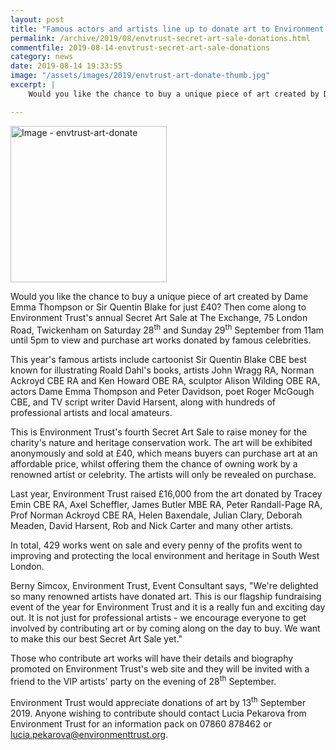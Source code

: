 ```yaml
---
layout: post
title: "Famous actors and artists line up to donate art to Environment Trust's Secret Art Sale"
permalink: /archive/2019/08/envtrust-secret-art-sale-donations.html
commentfile: 2019-08-14-envtrust-secret-art-sale-donations
category: news
date: 2019-08-14 19:33:55
image: "/assets/images/2019/envtrust-art-donate-thumb.jpg"
excerpt: |
    Would you like the chance to buy a unique piece of art created by Dame Emma Thompson or Sir Quentin Blake for just &pound;40? Then come along to Environment Trust's annual Secret Art Sale at The Exchange, 75 London Road, Twickenham on Saturday 28<sup>th</sup> and Sunday 29<sup>th</sup> September from 11am until 5pm to view and purchase art works donated by famous celebrities.

---
```

<a href="/assets/images/2019/envtrust-art-donate.jpg" title="Click for a larger image"><img src="/assets/images/2019/envtrust-art-donate-thumb.jpg" width="250" alt="Image - envtrust-art-donate"  class="photo right"/></a>


Would you like the chance to buy a unique piece of art created by Dame Emma Thompson or Sir Quentin Blake for just &pound;40? Then come along to Environment Trust's annual Secret Art Sale at The Exchange, 75 London Road, Twickenham on Saturday 28<sup>th</sup> and Sunday 29<sup>th</sup> September from 11am until 5pm to view and purchase art works donated by famous celebrities.

This year's famous artists include cartoonist Sir Quentin Blake CBE best known for illustrating Roald Dahl's books, artists John Wragg RA, Norman Ackroyd CBE RA and Ken Howard OBE RA, sculptor Alison Wilding OBE RA, actors Dame Emma Thompson and Peter Davidson, poet Roger McGough CBE, and TV script writer David Harsent, along with hundreds of professional artists and local amateurs.

This is Environment Trust's fourth Secret Art Sale to raise money for the charity's nature and heritage conservation work. The art will be exhibited anonymously and sold at &pound;40, which means buyers can purchase art at an affordable price, whilst offering them the chance of owning work by a renowned artist or celebrity. The artists will only be revealed on purchase.

Last year, Environment Trust raised &pound;16,000 from the art donated by Tracey Emin CBE RA, Axel Scheffler, James Butler MBE RA, Peter Randall-Page RA, Prof Norman Ackroyd CBE RA, Helen Baxendale, Julian Clary, Deborah Meaden, David Harsent, Rob and Nick Carter and many other artists.

In total, 429 works went on sale and every penny of the profits went to improving and protecting the local environment and heritage in South West London.

Berny Simcox, Environment Trust, Event Consultant says, "We're delighted so many renowned artists have donated art. This is our flagship fundraising event of the year for Environment Trust and it is a really fun and exciting day out. It is not just for professional artists - we encourage everyone to get involved by contributing art or by coming along on the day to buy. We want to make this our best Secret Art Sale yet."

Those who contribute art works will have their details and biography promoted on Environment Trust's web site and they will be invited with a friend to the VIP artists' party on the evening of 28<sup>th</sup> September.

Environment Trust would appreciate donations of art by 13<sup>th</sup> September 2019. Anyone wishing to contribute should contact Lucia Pekarova from Environment Trust for an information pack on 07860 878462 or  [lucia.pekarova@environmenttrust.org](mailto:lucia.pekarova@environmenttrust.org).
